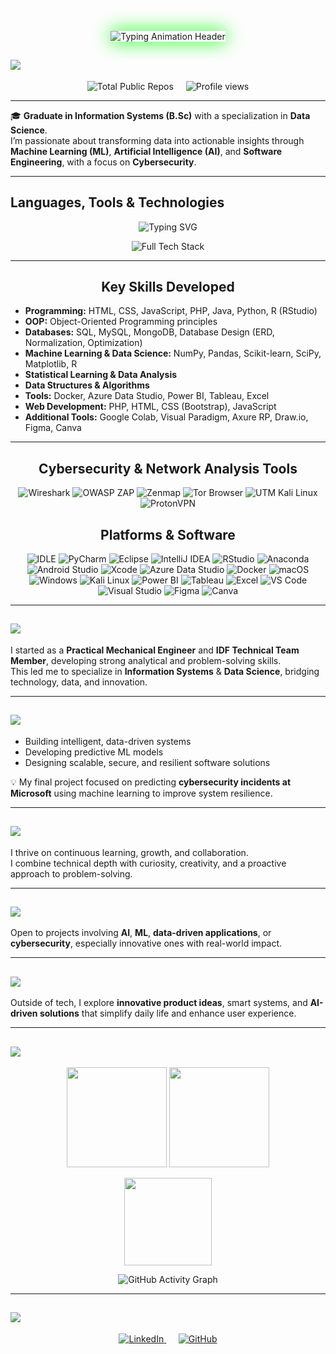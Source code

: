 <!-- Cyber / Data Science Banner -->
<p align="center">
  <img src="https://readme-typing-svg.herokuapp.com?font=Orbitron&color=00FF00&size=50&lines=Bar+Cohen+|+Data+Scientist;Cybersecurity%26Ethical+Hacking+Enthusiast;Passionate+about+AI+Systems;Turning+Data+into+Insight,+and+Curiosity+into+Code;Information+Systems&background=000000&width=1300&height=200&center=true&vCenter=true" 
       alt="Typing Animation Header" 
       style="border: 2; box-shadow: 0 0 30px #00FF00;" />
</p>

## <img src="https://img.shields.io/badge/-GitHub%20Overview-32CD32?style=for-the-badge&logo=github&logoColor=white"/>

<p align="center" style="display: flex; justify-content: center; gap: 20px;">
  <img src="https://img.shields.io/badge/Total%20Public%20Repositories-13-00FF00?style=for-the-badge&logo=github&logoColor=white&labelColor=000000" alt="Total Public Repos"/>
  <img src="https://komarev.com/ghpvc/?username=barcohen&label=Profile+Views&color=00FF00&labelColor=000000&style=for-the-badge" alt="Profile views"/>
</p>

---

🎓 **Graduate in Information Systems (B.Sc)** with a specialization in **Data Science**.  
I’m passionate about transforming data into actionable insights through **Machine Learning (ML)**, **Artificial Intelligence (AI)**, and **Software Engineering**, with a focus on **Cybersecurity**.

---

<!-- Skills Icons -->
## Languages, Tools & Technologies

<p align="center">
  <img src="https://readme-typing-svg.herokuapp.com?font=Orbitron&color=FFFF33&size=25&center=true&vCenter=true&lines=💻+Key+Skills+and+Technologies+💻" alt="Typing SVG" />
</p>

<p align="center">
  <img src="https://skillicons.dev/icons?i=py,anaconda,jupyter,r,java,php,html,css,bootstrap,js,git,github,vscode,pycharm,eclipse,intellij,androidstudio,xcode,azure,docker,linux,windows,mysql,postgresql,mongodb,sqlite,figma,canva,powerbi,tableau,excel,visualstudio,kali,tor&theme=dark&perline=12&bg=000000" 
       alt="Full Tech Stack" 
       title="Programming, Data Science, Cybersecurity, Databases, Visualization & Cloud Tools"/>
</p>

---

<h2 align="center" style="font-size: 1.5em; font-weight: bold;">
  Key Skills Developed
</h2>

- **Programming:** HTML, CSS, JavaScript, PHP, Java, Python, R (RStudio)  
- **OOP:** Object-Oriented Programming principles  
- **Databases:** SQL, MySQL, MongoDB, Database Design (ERD, Normalization, Optimization)  
- **Machine Learning & Data Science:** NumPy, Pandas, Scikit-learn, SciPy, Matplotlib, R  
- **Statistical Learning & Data Analysis**  
- **Data Structures & Algorithms**  
- **Tools:** Docker, Azure Data Studio, Power BI, Tableau, Excel  
- **Web Development:** PHP, HTML, CSS (Bootstrap), JavaScript  
- **Additional Tools:** Google Colab, Visual Paradigm, Axure RP, Draw.io, Figma, Canva  

---

<h2 align="center" style="font-size: 1.5em; font-weight: bold;">
  Cybersecurity & Network Analysis Tools
</h2>

<p align="center">
  <img src="https://img.shields.io/badge/Wireshark-1679A7?style=for-the-badge&logo=wireshark&logoColor=white" alt="Wireshark"/>
  <img src="https://img.shields.io/badge/OWASP%20ZAP-00549E?style=for-the-badge&logo=owasp&logoColor=white" alt="OWASP ZAP"/>
  <img src="https://img.shields.io/badge/Zenmap-3776AB?style=for-the-badge&logo=nmap&logoColor=white" alt="Zenmap"/>
  <img src="https://img.shields.io/badge/Tor%20Browser-7E4798?style=for-the-badge&logo=torproject&logoColor=white" alt="Tor Browser"/>
  <img src="https://img.shields.io/badge/UTM%20(Kali%20Linux)-557C94?style=for-the-badge&logo=kalilinux&logoColor=white" alt="UTM Kali Linux"/>
  <img src="https://img.shields.io/badge/ProtonVPN-2D8C4D?style=for-the-badge&logo=protonvpn&logoColor=white" alt="ProtonVPN"/>
</p>

<h2 align="center" style="font-size: 1.5em; font-weight: bold;">
   Platforms & Software
</h2>

<p align="center">
  <img src="https://img.shields.io/badge/IDLE-3776AB?style=for-the-badge&logo=python&logoColor=white" alt="IDLE"/>
  <img src="https://img.shields.io/badge/PyCharm-21D789?style=for-the-badge&logo=pycharm&logoColor=white" alt="PyCharm"/>
  <img src="https://img.shields.io/badge/Eclipse-2C2255?style=for-the-badge&logo=eclipse&logoColor=white" alt="Eclipse"/>
  <img src="https://img.shields.io/badge/IntelliJ%20IDEA-000000?style=for-the-badge&logo=intellijidea&logoColor=white" alt="IntelliJ IDEA"/>
  <img src="https://img.shields.io/badge/RStudio-75AADB?style=for-the-badge&logo=rstudio&logoColor=white" alt="RStudio"/>
  <img src="https://img.shields.io/badge/Anaconda-44A833?style=for-the-badge&logo=anaconda&logoColor=white" alt="Anaconda"/>
  <img src="https://img.shields.io/badge/Android%20Studio-3DDC84?style=for-the-badge&logo=androidstudio&logoColor=white" alt="Android Studio"/>
  <img src="https://img.shields.io/badge/Xcode-147EFB?style=for-the-badge&logo=xcode&logoColor=white" alt="Xcode"/>
  <img src="https://img.shields.io/badge/Azure%20Data%20Studio-0078D4?style=for-the-badge&logo=azuredevops&logoColor=white" alt="Azure Data Studio"/>
  <img src="https://img.shields.io/badge/Docker-2496ED?style=for-the-badge&logo=docker&logoColor=white" alt="Docker"/>
  <img src="https://img.shields.io/badge/macOS-000000?style=for-the-badge&logo=apple&logoColor=white" alt="macOS"/>
  <img src="https://img.shields.io/badge/Windows-0078D6?style=for-the-badge&logo=windows&logoColor=white" alt="Windows"/>
  <img src="https://img.shields.io/badge/Kali%20Linux-557C94?style=for-the-badge&logo=kalilinux&logoColor=white" alt="Kali Linux"/>
  <img src="https://img.shields.io/badge/Power%20BI-F2C811?style=for-the-badge&logo=powerbi&logoColor=black" alt="Power BI"/>
  <img src="https://img.shields.io/badge/Tableau-E97627?style=for-the-badge&logo=tableau&logoColor=white" alt="Tableau"/>
  <img src="https://img.shields.io/badge/Excel-217346?style=for-the-badge&logo=microsoftexcel&logoColor=white" alt="Excel"/>
  <img src="https://img.shields.io/badge/Visual%20Studio%20Code-0078D4?style=for-the-badge&logo=visualstudiocode&logoColor=white" alt="VS Code"/>
  <img src="https://img.shields.io/badge/Visual%20Studio-5C2D91?style=for-the-badge&logo=visualstudio&logoColor=white" alt="Visual Studio"/>
  <img src="https://img.shields.io/badge/Figma-F24E1E?style=for-the-badge&logo=figma&logoColor=white" alt="Figma"/>
  <img src="https://img.shields.io/badge/Canva-00C4CC?style=for-the-badge&logo=canva&logoColor=white" alt="Canva"/>
</p>

---

## <img src="https://img.shields.io/badge/-Career%20Overview-FF8C00?style=for-the-badge&logoColor=white"/>


I started as a **Practical Mechanical Engineer** and **IDF Technical Team Member**, developing strong analytical and problem-solving skills.  
This led me to specialize in **Information Systems** & **Data Science**, bridging technology, data, and innovation.

---

## <img src="https://img.shields.io/badge/-Focus%20OAreas-FFFF00?style=for-the-badge&logoColor=white"/>

* Building intelligent, data-driven systems  
* Developing predictive ML models  
* Designing scalable, secure, and resilient software solutions  

💡 My final project focused on predicting **cybersecurity incidents at Microsoft** using machine learning to improve system resilience.

---

## <img src="https://img.shields.io/badge/-Driven%20&%20OAdaptable-FF0000?style=for-the-badge&logoColor=white"/>

I thrive on continuous learning, growth, and collaboration.  
I combine technical depth with curiosity, creativity, and a proactive approach to problem-solving.

---

## <img src="https://img.shields.io/badge/-Let’s%20Collaborate!-006400?style=for-the-badge&logoColor=white"/>

Open to projects involving **AI**, **ML**, **data-driven applications**, or **cybersecurity**, especially innovative ones with real-world impact.

---

## <img src="https://img.shields.io/badge/-Fun%20Fact-2F4F4F?style=for-the-badge&logoColor=white"/>

Outside of tech, I explore **innovative product ideas**, smart systems, and **AI-driven solutions** that simplify daily life and enhance user experience.

---

## <img src="https://img.shields.io/badge/-Statistics-00CED1?style=for-the-badge&logo=github&logoColor=white"/>

<!-- GitHub Stats -->
<p align="center">
  <img src="https://github-readme-stats.vercel.app/api?username=BarCohen-dot&show_icons=true&theme=chartreuse-dark&hide_border=true&cache_seconds=1800" height="160" />
  <img src="https://github-readme-streak-stats.herokuapp.com/?user=BarCohen-dot&theme=chartreuse-dark&hide_border=true" height="160" />
</p>

<!-- Most Used Languages -->
<p align="center">
  <img src="https://github-readme-stats.vercel.app/api/top-langs/?username=BarCohen-dot&layout=compact&theme=chartreuse-dark&hide_border=true&cache_seconds=1800" height="140" />
</p>

<!-- Activity Graph -->
<p align="center">
  <img src="https://github-readme-activity-graph.vercel.app/graph?username=BarCohen-dot&theme=react-dark&bg_color=000000&color=00FF00&line=00FF00&point=FFFFFF&hide_border=true" alt="GitHub Activity Graph"/>
</p>

---

## <img src="https://img.shields.io/badge/-Connect%20with%20Me-0D47A1?style=for-the-badge&logoColor=white"/>

<p align="center">
  <a href="https://www.linkedin.com/in/bar--cohen-" target="_blank">
    <img src="https://img.shields.io/badge/LinkedIn-0077B5?style=for-the-badge&logo=Linkedin&logoColor=white" alt="LinkedIn"/>
  </a>
  &nbsp;&nbsp;&nbsp;&nbsp;
  <a href="https://github.com/BarCohen-dot" target="_blank">
    <img src="https://img.shields.io/badge/GitHub-181717?style=for-the-badge&logo=github&logoColor=white" alt="GitHub"/>
  </a>
</p>







